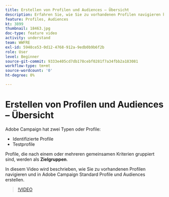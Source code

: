 ```yaml
---
title: Erstellen von Profilen und Audiences – Übersicht
description: Erfahren Sie, wie Sie zu vorhandenen Profilen navigieren können und wie Sie Profile und Audiences erstellen.
feature: Profiles, Audiences
kt: 3899
thumbnail: 18463.jpg
doc-type: feature video
activity: understand
team: WWFRE
exl-id: 5948ce53-0d12-4768-912a-9edb0b9b6f2b
role: User
level: Beginner
source-git-commit: 9333e405cd7db178cebf0281f7a34fbb2a183081
workflow-type: tm+mt
source-wordcount: '0'
ht-degree: 0%

---
```


# Erstellen von Profilen und Audiences – Übersicht

Adobe Campaign hat zwei Typen oder Profile:

* Identifizierte Profile
* Testprofile

Profile, die nach einem oder mehreren gemeinsamen Kriterien gruppiert sind, werden als **Zielgruppen**.

In diesem Video wird beschrieben, wie Sie zu vorhandenen Profilen navigieren und in Adobe Campaign Standard Profile und Audiences erstellen.

>[!VIDEO](https://video.tv.adobe.com/v/18463/?quality=12)
